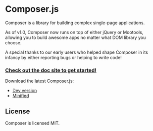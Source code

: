 # Composer.js
Composer is a library for building complex single-page applications.

As of v1.0, Composer now runs on top of either jQuery or Mootools, allowing you
to build awesome apps no matter what DOM library you choose.

A special thanks to our early users who helped shape Composer in its infancy by
either reporting bugs or helping to write code!

### [__Check out the doc site to get started!__](http://lyonbros.github.io/composer.js)

Download the latest Composer.js:

- [Dev version](http://lyonbros.github.io/composer.js/composer.js)
- [Minified](http://lyonbros.github.io/composer.js/composer.min.js)

## License

Composer is licensed MIT.

